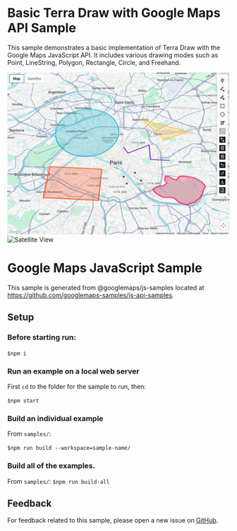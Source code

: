 # Basic Terra Draw with Google Maps API Sample

This sample demonstrates a basic implementation of Terra Draw with the Google Maps JavaScript API. It includes various drawing modes such as Point, LineString, Polygon, Rectangle, Circle, and Freehand.

![Roadmap View](./screenshots/draw-roadmap.png)
![Satellite View](./screenshots/draw-satellite.png)

# Google Maps JavaScript Sample

This sample is generated from @googlemaps/js-samples located at
https://github.com/googlemaps-samples/js-api-samples.

## Setup

### Before starting run:

`$npm i`

### Run an example on a local web server

First `cd` to the folder for the sample to run, then:

`$npm start`

### Build an individual example

From `samples/`:

`$npm run build --workspace=sample-name/`

### Build all of the examples.

From `samples/`:
`$npm run build-all`

## Feedback

For feedback related to this sample, please open a new issue on
[GitHub](https://github.com/googlemaps-samples/js-api-samples/issues).

